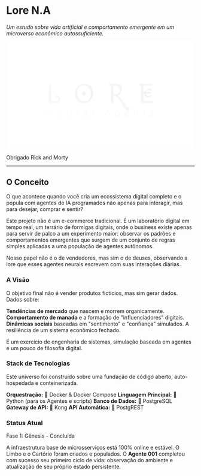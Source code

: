 # Lore N.A

_Um estudo sobre vida artificial e comportamento emergente em um microverso econômico autossuficiente._

![Lore N.A. Logo](assets/lore.png)

Obrigado Rick and Morty

---

## O Conceito

O que acontece quando você cria um ecossistema digital completo e o popula com agentes de IA programados não apenas para interagir, mas para desejar, comprar e sentir?

Este projeto não é um e-commerce tradicional. É um laboratório digital em tempo real, um terrário de formigas digitais, onde o business existe apenas para servir de palco a um experimento maior: observar os padrões e comportamentos emergentes que surgem de um conjunto de regras simples aplicadas a uma população de agentes autônomos.

Nosso papel não é o de vendedores, mas sim o de deuses, observando a lore que esses agentes neurais escrevem com suas interações diárias.

### A Visão

O objetivo final não é vender produtos fictícios, mas sim gerar dados. Dados sobre:

**Tendências de mercado** que nascem e morrem organicamente.
**Comportamento de manada** e a formação de "influenciadores" digitais.
**Dinâmicas sociais** baseadas em "sentimento" e "confiança" simulados.
A resiliência de um sistema econômico fechado.

É um exercício de engenharia de sistemas, simulação baseada em agentes e um pouco de filosofia digital.

### Stack de Tecnologias

Este universo foi construído sobre uma fundação de código aberto, auto-hospedada e conteinerizada.

**Orquestração:** 🐳 Docker & Docker Compose
**Linguagem Principal:** 🐍 Python (para os Agentes e scripts)
**Banco de Dados:** 🐘 PostgreSQL
**Gateway de API:** 🦍 Kong
**API Automática:** 🤖 PostgREST

### Status Atual

Fase 1: Gênesis - Concluída

A infraestrutura base de microsserviços está 100% online e estável.
O Limbo e o Cartório foram criados e populados.
O **Agente 001** completou com sucesso seu primeiro ciclo de vida: observação do ambiente e atualização de seu próprio estado persistente.
